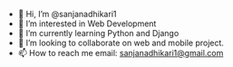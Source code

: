 - 👋 Hi, I’m @sanjanadhikari1
- 👀 I’m interested in Web Development
- 🌱 I’m currently learning Python and Django
- 💞️ I’m looking to collaborate on web and mobile project.
- 📫 How to reach me email: sanjanadhikari1@gmail.com

<!---
sanjanadhikari1/sanjanadhikari1 is a ✨ special ✨ repository because its `README.md` (this file) appears on your GitHub profile.
You can click the Preview link to take a look at your changes.
--->
